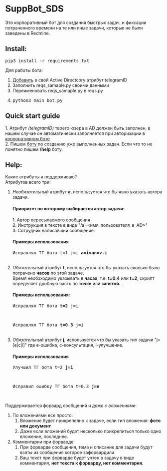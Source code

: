 # SuppBot_SDS
Это корпоративный бот для создания быстрых задач, и фиксации потраченного времени на те или иные задачи, которые не были заведены в Redmine. 



<h2>Install:</h2>
<pre>pip3 install -r requirements.txt</pre>

Для работы бота:
1. <a href=https://habr.com/ru/companies/first/articles/654627/>Добавить</a> в свой Active Directcory атрибут telegramID 
2. Заполнить reqs_samaple.py своими данными
3. Переименовать reqs_samaple.py в reqs.py
4. <pre>python3 main_bot.py</pre>

<h2>Quick start guide</h2>
1. Атрибут <i>(telegramID)</i> твоего юзера в AD должен быть заполнен, в нашем случае он автоматически заполняется при авторизации в <a href=https://t.me/sds_corp_bot> корпоративном боте </a><br>
2. Пишем <a href=https://t.me/sds_fast_issue_bot> боту </a> по созданию уже выполненных задач. Если что то не понятно пишем <b>/help</b> боту.

<h2> Help: </h2>

Какие атрибуты я поддерживаю?<br>
Атрибутов всего три:
1. <i>Необязательный</i> атрибут <b>a</b>, используется что бы явно указать автора задачи.<br>
	<h4>Приоритет по которому выбирается автор задачи:</h4>
		1. Автор пересылаемого сообщения<br>
		2. Инструкция в тексте в виде "/a=<имя_пользователя_в_AD>"<br>
		3. Сотрудник написавший сообщение.
	<h4>Примеры использования </h4>
		<pre>Исправлял ТГ бота t=1 j=i <b>a=ivanov.i</b></pre><br>
2. <i>Обязательный</i> атрибут <b>t</b>, используется что бы указать сколько было потрачено <b>часов</b> по этой задаче.<br>
Время необзходимо указывать в <b>часах</b>, т.е. <b>t=0.4</b> или <b>t=2</b>, скрипт определяет дробную часть по <b>точке</b> или <b>запятой.</b>
	<h4>Примеры использования:</h4>
    		<pre>Исправлял ТГ бота <b>t=2</b> j=i</pre><br>
		<pre>Исправлял ТГ бота <b>t=0.3</b> j=i</pre><br>
3. <i>Обязательный</i> атрибут <b>j</b>, используется что бы указать тип задачи "j=[e|c|i]" где e-ошибка, c-консультация, i-улучшение.
	<h4>Примеры использования </h4>
    		<pre>Улучшил ТГ бота t=2 <b>j=i</b></pre><br>
		<pre>Исправил ошибку ТГ бота t=0.3 <b>j=e</b></pre><br>

Поддерживается форвард сообщений и <i>даже с вложениями</i>:
1. По вложениями все просто:
	1. Вложение будет прикрепелно к задаче, если тип вложения: <b>фото или документ</b>
    2. Даже если вложений будет несколько прикрепиться только одно вложение, последнее.
2. Комментарии при форварде:
	1. При форварде сообщения, тема и описание для задачи будут взяты из сообщения которое зафорвардили.
    2. Ваш текст при форварде будет учтен в задачу в виде комментария, <b>нет текста к форварду, нет комментария.</b>
